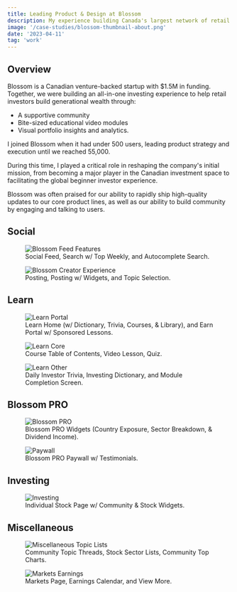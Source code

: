 ```yaml
---
title: Leading Product & Design at Blossom
description: My experience building Canada's largest network of retail investors.
image: '/case-studies/blossom-thumbnail-about.png'
date: '2023-04-11'
tag: 'work'
---
```


## Overview

Blossom is a Canadian venture-backed startup with $1.5M in funding. Together, we were building an all-in-one investing experience to help retail investors build generational wealth through:

- A supportive community
- Bite-sized educational video modules
- Visual portfolio insights and analytics.

I joined Blossom when it had under 500 users, leading product strategy and execution until we reached 55,000.

During this time, I played a critical role in reshaping the company's initial mission, from becoming a major player in the Canadian investment space to facilitating the global beginner investor experience.

Blossom was often praised for our ability to rapidly ship high-quality updates to our core product lines, as well as our ability to build community by engaging and talking to users.

## Social

<figure>
  <img src="/works-snapshots/blossom/social-feed.jpg" alt="Blossom Feed Features">
  <figcaption>Social Feed, Search w/ Top Weekly, and Autocomplete Search.</figcaption>
</figure>

<figure>
  <img src="/works-snapshots/blossom/posting.jpg" alt="Blossom Creator Experience">
  <figcaption>Posting, Posting w/ Widgets, and Topic Selection.</figcaption>
</figure>

## Learn

<figure>
  <img src="/works-snapshots/blossom/learn-main.jpg" alt="Learn Portal">
  <figcaption>Learn Home (w/ Dictionary, Trivia, Courses, & Library), and Earn Portal w/ Sponsored Lessons.</figcaption>
</figure>

<figure>
  <img src="/works-snapshots/blossom/learn-core.jpg" alt="Learn Core">
  <figcaption>Course Table of Contents, Video Lesson, Quiz.</figcaption>
</figure>

<figure>
  <img src="/works-snapshots/blossom/learn-other.jpg" alt="Learn Other">
  <figcaption>Daily Investor Trivia, Investing Dictionary, and Module Completion Screen.</figcaption>
</figure>

## Blossom PRO

<figure>
  <img src="/works-snapshots/blossom/pro.jpg" alt="Blossom PRO">
  <figcaption>Blossom PRO Widgets (Country Exposure, Sector Breakdown, & Dividend Income).</figcaption>
</figure>

<figure>
  <img src="/works-snapshots/blossom/paywall.jpg" alt="Paywall">
  <figcaption>Blossom PRO Paywall w/ Testimonials.</figcaption>
</figure>

## Investing

<figure>
  <img src="/works-snapshots/blossom/stocks.jpg" alt="Investing">
  <figcaption>Individual Stock Page w/ Community & Stock Widgets.</figcaption>
</figure>

## Miscellaneous

<figure>
  <img src="/works-snapshots/blossom/topic-lists.jpg" alt="Miscellaneous Topic Lists">
  <figcaption>Community Topic Threads, Stock Sector Lists, Community Top Charts.</figcaption>
</figure>

<figure>
  <img src="/works-snapshots/blossom/markets-earnings.jpg" alt="Markets Earnings">
  <figcaption>Markets Page, Earnings Calendar, and View More.</figcaption>
</figure>
